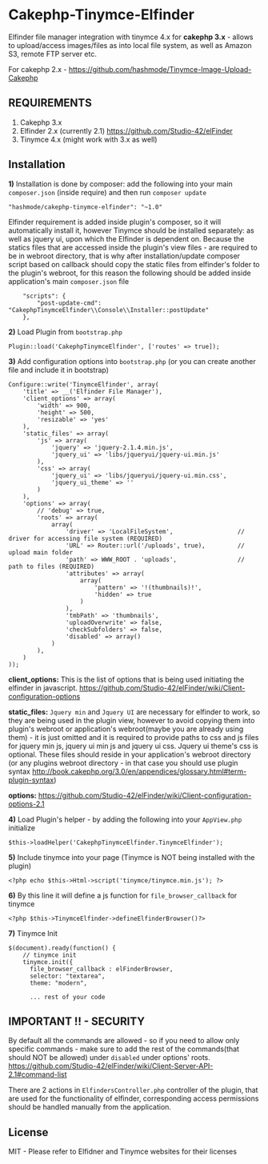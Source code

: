 # Cakephp-Tinymce-Elfinder
Elfinder file manager integration with tinymce 4.x for **cakephp 3.x** - allows to upload/access images/files as into local file system, as well as Amazon S3, remote FTP server etc. 

For cakephp 2.x - https://github.com/hashmode/Tinymce-Image-Upload-Cakephp

## REQUIREMENTS
1. Cakephp 3.x
2. Elfinder 2.x (currently 2.1) https://github.com/Studio-42/elFinder
3. Tinymce 4.x (might work with 3.x as well)


## Installation

**1)** Installation is done by composer: add the following into your main `composer.json` (inside require) and then run `composer update`

```
"hashmode/cakephp-tinymce-elfinder": "~1.0"
```
Elfinder requirement is added inside plugin's composer, so it will automatically install it, however Tinymce should be installed separately: as well as jquery ui, upon which the Elfinder is dependent on.
Because the statics files that are accessed inside the plugin's view files - are required to be in webroot directory, that is why after installation/update composer script based on callback should copy the static files from elfinder's folder to the plugin's webroot, for this reason the following should be added inside application's main `composer.json` file 

```
    "scripts": {
        "post-update-cmd": "CakephpTinymceElfinder\\Console\\Installer::postUpdate"
    },
```

**2)** Load Plugin from `bootstrap.php`
```
Plugin::load('CakephpTinymceElfinder', ['routes' => true]);
```

**3)** Add configuration options into `bootstrap.php` (or you can create another file and include it in bootstrap)
```
Configure::write('TinymceElfinder', array(
    'title' => __('Elfinder File Manager'),
    'client_options' => array(
        'width' => 900,
        'height' => 500,
        'resizable' => 'yes'
    ),
    'static_files' => array(
        'js' => array(
            'jquery' => 'jquery-2.1.4.min.js',
            'jquery_ui' => 'libs/jqueryui/jquery-ui.min.js'
        ),
        'css' => array(
            'jquery_ui' => 'libs/jqueryui/jquery-ui.min.css',
            'jquery_ui_theme' => ''
        )
    ),
    'options' => array(
        // 'debug' => true,
        'roots' => array(
            array(
                'driver' => 'LocalFileSystem',                  // driver for accessing file system (REQUIRED)
                'URL' => Router::url('/uploads', true),         // upload main folder
                'path' => WWW_ROOT . 'uploads',                 // path to files (REQUIRED)
                'attributes' => array(
                    array(
                        'pattern' => '!(thumbnails)!',
                        'hidden' => true
                    )
                ),
                'tmbPath' => 'thumbnails',
                'uploadOverwrite' => false,
                'checkSubfolders' => false,
                'disabled' => array()
            )
        ),
    )
));

```

**client_options:** This is the list of options that is being used initiating the elfinder in javascript.
https://github.com/Studio-42/elFinder/wiki/Client-configuration-options

**static_files:** `Jquery min` and `Jquery UI` are necessary for elfinder to work, so they are being used in the plugin view, however to avoid copying them into plugin's webroot or application's webroot(maybe you are already using them) - it is just omitted and it is required to provide paths to css and js files for jquery min js, jquery ui min js and jquery ui css. Jquery ui theme's css is optional. These files should  reside in your application's webroot directory (or any plugins webroot directory - in that case you should use plugin syntax http://book.cakephp.org/3.0/en/appendices/glossary.html#term-plugin-syntax)

**options:** https://github.com/Studio-42/elFinder/wiki/Client-configuration-options-2.1


**4)** Load Plugin's helper - by adding the following into your `AppView.php` initialize

```
$this->loadHelper('CakephpTinymceElfinder.TinymceElfinder');
```

**5)** Include tinymce into your page (Tinymce is NOT being installed with the plugin)

```
<?php echo $this->Html->script('tinymce/tinymce.min.js'); ?>
```

**6)** By this line it will define a js function for `file_browser_callback` for tinymce
```
<?php $this->TinymceElfinder->defineElfinderBrowser()?>
```

**7)** Tinymce Init

```
$(document).ready(function() {
	// tinymce init
	tinymce.init({
	  file_browser_callback : elFinderBrowser,
	  selector: "textarea",
	  theme: "modern",
	    
	  ... rest of your code
```


## IMPORTANT !! - SECURITY

By default all the commands are allowed - so if you need to allow only specific commands - make sure to add the rest of the commands(that should NOT be allowed) under `disabled` under options' roots.
https://github.com/Studio-42/elFinder/wiki/Client-Server-API-2.1#command-list

There are 2 actions in `ElfindersController.php` controller of the plugin, that are used for the functionality of elfinder, corresponding access permissions should be handled manually from the application.


## License

MIT - Please refer to Elfidner and Tinymce websites for their licenses











